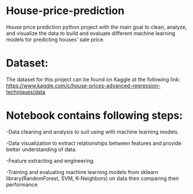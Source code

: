 # House-price-prediction
House price prediction python project with the main goal to clean, analyze, and visualize the data to build and evaluate different machine learning models for predicting houses' sale price.
# Dataset: 
The dataset for this project can be found on Kaggle at the following link: 
https://www.kaggle.com/c/house-prices-advanced-regression-techniques/data

# Notebook contains following steps:
-Data cleaning and analysis to suit using with machine learning models.

-Data visualization to extract relationships between features and provide better understanding of data.

-Feature extracting and engineering.

-Training and evaluating machine learning models from sklearn library(RandomForest, SVM, K-Neighbors) on data then comparing their performance.

